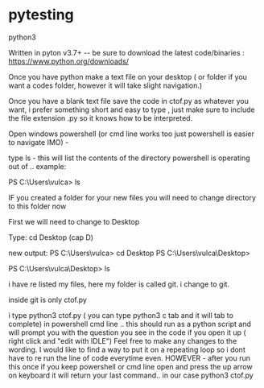 # pytesting
python3

Written in pyton v3.7+ -- be sure to download the latest code/binaries : https://www.python.org/downloads/

Once you have python make a text file on your desktop ( or folder if you want a codes folder, however it will take slight navigation.)

Once you have a blank text file save the code in ctof.py as whatever you want, i prefer something short and easy to type , just make sure to include the file extension .py so it knows how to be interpreted. 

Open windows powershell (or cmd line works too just powershell is easier to navigate IMO) - 

type ls - this will list the contents of the directory powershell is operating out of .. example:

PS C:\Users\vulca> ls


IF you created a folder for your new files you will need to change directory to this folder now

First we will need to change to Desktop

Type: cd Desktop (cap D)

new output: 
PS C:\Users\vulca> cd Desktop
PS C:\Users\vulca\Desktop>

PS C:\Users\vulca\Desktop> ls


i have re listed my files, here my folder is called git. i change to git. 

inside git is only ctof.py

i type python3 ctof.py ( you can type python3 c tab and it will tab to complete) in powershell cmd line .. this should run as a python script and will prompt you with the question you see in the code if you open it up ( right click and "edit with IDLE") Feel free to make any changes to the wording. I would like to find a way to put it on a repeating loop so i dont have to re run the line of code everytime even. 
HOWEVER - after you run this once if you keep powershell or cmd line open and press the up arrow on keyboard it will return your last command.. in our case python3 ctof.py 




